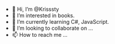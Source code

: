 - 👋 Hi, I’m @Krisssty
- 👀 I’m interested in books.
- 🌱 I’m currently learning C#, JavaScript.
- 💞️ I’m looking to collaborate on ...
- 📫 How to reach me ...

<!---
Krisssty/Krisssty is a ✨ special ✨ repository because its `README.md` (this file) appears on your GitHub profile.
You can click the Preview link to take a look at your changes.
--->
